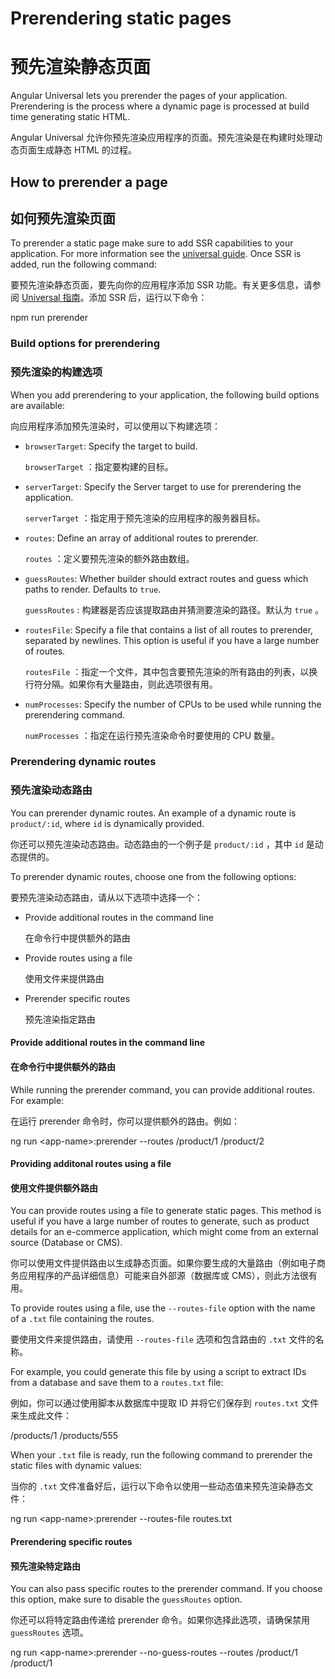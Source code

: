 # Prerendering static pages

# 预先渲染静态页面

Angular Universal lets you prerender the pages of your application. Prerendering is the process where a dynamic page is processed at build time generating static HTML.

Angular Universal 允许你预先渲染应用程序的页面。预先渲染是在构建时处理动态页面生成静态 HTML 的过程。

## How to prerender a page

## 如何预先渲染页面

To prerender a static page make sure to add SSR capabilities to your application.
For more information see the [universal guide](guide/universal).
Once SSR is added, run the following command:

要预先渲染静态页面，要先向你的应用程序添加 SSR 功能。有关更多信息，请参阅 [Universal 指南](guide/universal)。添加 SSR 后，运行以下命令：

<code-example language="sh">
npm run prerender
</code-example>

### Build options for prerendering

### 预先渲染的构建选项

When you add prerendering to your application, the following build options are available:

向应用程序添加预先渲染时，可以使用以下构建选项：

* `browserTarget`: Specify the target to build.

  `browserTarget` ：指定要构建的目标。

* `serverTarget`: Specify the Server target to use for prerendering the application.

  `serverTarget` ：指定用于预先渲染的应用程序的服务器目标。

* `routes`: Define an array of additional routes to prerender.

  `routes` ：定义要预先渲染的额外路由数组。

* `guessRoutes`: Whether builder should extract routes and guess which paths to render. Defaults to `true`.

  `guessRoutes` : 构建器是否应该提取路由并猜测要渲染的路径。默认为 `true` 。

* `routesFile`: Specify a file that contains a list of all routes to prerender, separated by newlines. This option is useful if you have a large number of routes.

  `routesFile` ：指定一个文件，其中包含要预先渲染的所有路由的列表，以换行符分隔。如果你有大量路由，则此选项很有用。

* `numProcesses`: Specify the number of CPUs to be used while running the prerendering command.

  `numProcesses` ：指定在运行预先渲染命令时要使用的 CPU 数量。

### Prerendering dynamic routes

### 预先渲染动态路由

You can prerender dynamic routes. An example of a dynamic route is `product/:id`, where `id` is dynamically provided.

你还可以预先渲染动态路由。动态路由的一个例子是 `product/:id` ，其中 `id` 是动态提供的。

To prerender dynamic routes, choose one from the following options:

要预先渲染动态路由，请从以下选项中选择一个：

 * Provide additional routes in the command line

   在命令行中提供额外的路由

 * Provide routes using a file

   使用文件来提供路由

 * Prerender specific routes 

   预先渲染指定路由

#### Provide additional routes in the command line

#### 在命令行中提供额外的路由

While running the prerender command, you can provide additional routes. For example:

在运行 prerender 命令时，你可以提供额外的路由。例如：

<code-example language="sh">
ng run &lt;app-name&gt;:prerender --routes /product/1 /product/2
</code-example>

#### Providing additonal routes using a file

#### 使用文件提供额外路由

You can provide routes using a file to generate static pages. This method is useful if you have a large number of routes to generate, such as product details for an e-commerce application, which might come from an external source (Database or CMS).

你可以使用文件提供路由以生成静态页面。如果你要生成的大量路由（例如电子商务应用程序的产品详细信息）可能来自外部源（数据库或 CMS），则此方法很有用。

To provide routes using a file, use the `--routes-file` option with the name of a `.txt` file containing the routes.

要使用文件来提供路由，请使用 `--routes-file` 选项和包含路由的 `.txt` 文件的名称。

For example, you could generate this file by using a script to extract IDs from a database and save them to a `routes.txt` file:

例如，你可以通过使用脚本从数据库中提取 ID 并将它们保存到 `routes.txt` 文件来生成此文件：

<code-example language="none" header="routes.txt">
  /products/1
  /products/555
</code-example>

When your `.txt` file is ready, run the following command to prerender the static files with dynamic values:

当你的 `.txt` 文件准备好后，运行以下命令以使用一些动态值来预先渲染静态文件：

<code-example language="sh">
ng run &lt;app-name&gt;:prerender --routes-file routes.txt
</code-example>

#### Prerendering specific routes

#### 预先渲染特定路由

You can also pass specific routes to the prerender command. If you choose this option, make sure to disable the `guessRoutes` option.

你还可以将特定路由传递给 prerender 命令。如果你选择此选项，请确保禁用 `guessRoutes` 选项。

<code-example language="sh">
ng run &lt;app-name&gt;:prerender --no-guess-routes --routes /product/1 /product/1 
</code-example>
